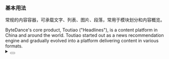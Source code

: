 ### 基本用法

常规的内容容器，可承载文字、列表、图片、段落，常用于模块划分和内容概览。

<div class="cell-demo vp-raw">
  <div :style="{ display: 'flex' }">
    <yc-card
      :style="{ width: '360px' }"
      title="Arco Card">
      <template #extra>
        <yc-link>More</yc-link>
      </template>
      ByteDance's core product, Toutiao ("Headlines"), is a content platform in
      China and around the world. Toutiao started out as a news recommendation
      engine and gradually evolved into a platform delivering content in various
      formats.
    </yc-card>
  </div>
</div>

<details>
<summary>
 <button class="code-btn"  >
    <icon-code />
 </button>
</summary>

```vue
<template>
  <div :style="{ display: 'flex' }">
    <yc-card
      :style="{ width: '360px' }"
      title="Arco Card">
      <template #extra>
        <yc-link>More</yc-link>
      </template>
      ByteDance's core product, Toutiao ("Headlines"), is a content platform in
      China and around the world. Toutiao started out as a news recommendation
      engine and gradually evolved into a platform delivering content in various
      formats.
    </yc-card>
  </div>
</template>
```

</details>
